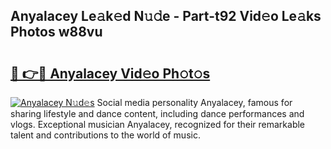 ## Anyalacey Le𝚊k𝚎d N𝚞𝚍e - Part-t92 Vid𝚎o Le𝚊ks Photos w88vu

# <h2><a href="http://fbct6h.evod.top/?m=Anyalacey">🔗 👉🔴 Anyalacey Vid𝚎o Ph𝚘t𝚘s</a></h2>

[![Anyalacey N𝚞d𝚎s](https://i.imgur.com/8V9OHl7.gif)](http://fbct6h.evod.top/?m=Anyalacey)
Social media personality Anyalacey, famous for sharing lifestyle and dance content, including dance performances and vlogs. Exceptional musician Anyalacey, recognized for their remarkable talent and contributions to the world of music. 
